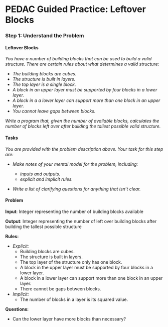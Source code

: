 # PEDAC Guided Practice: Leftover Blocks

### Step 1: Understand the Problem

#### Leftover Blocks

*You have a number of building blocks that can be used to build a valid structure. There are certain rules about what determines a valid structure:*

- *The building blocks are cubes.*
- *The structure is built in layers.*
- *The top layer is a single block.*
- *A block in an upper layer must be supported by four blocks in a lower layer.*
- *A block in a a lower layer can support more than one block in an upper layer.*
- *You cannot leave gaps between blocks.*

*Write a program that, given the number of available blocks, calculates the number of blocks left over after building the tallest possible valid structure.*

#### Tasks

*You are provided with the problem description above. Your task for this step are:*

- *Make notes of your mental model for the problem, including:*
  - *inputs and outputs.*
  - *explicit and implicit rules.*

- *Write a list of clarifying questions for anything that isn’t clear.*

#### Problem

**Input**: Integer representing the number of building blocks available

**Output**: Integer representing the number of left over building blocks after building the tallest possible structure



**Rules:**

- *Explicit:* 
  - Building blocks are cubes.
  - The structure is built in layers.
  - The top layer of the structure only has one block.
  - A block in the upper layer must be supported by four blocks in a lower layer.
  - A block in a lower layer can support more than one block in an upper layer.
  - There cannot be gaps between blocks.
- *Implicit:*
  - The number of blocks in a layer is its squared value.



**Questions:**

- Can the lower layer have more blocks than necessary?



